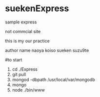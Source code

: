 # suekenExpress
sample express

not commcial site

this is my our practice

author name naoya koiso
            sueken
            suzu9te

#to start
1. cd ./Express
2. git pull
3. mongod -dbpath /usr/local/var/mongodb
4. mongo
3. node ./bin/www
